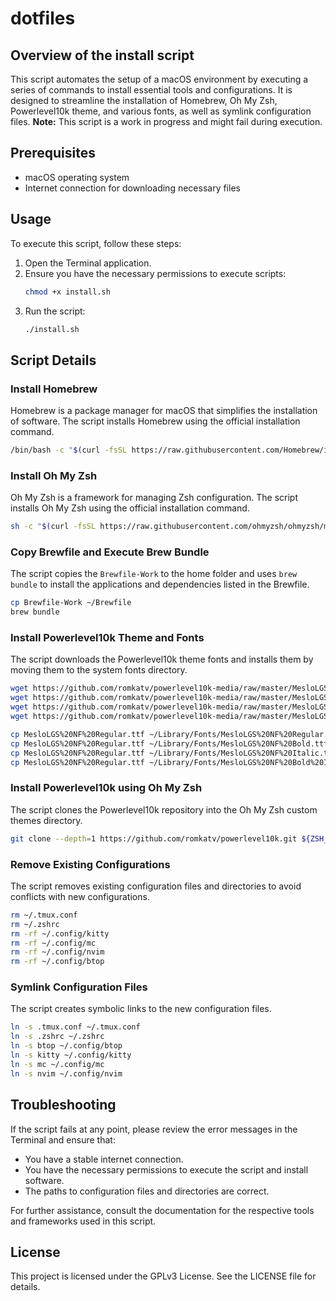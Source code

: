 # dotfiles

## Overview of the install script

This script automates the setup of a macOS environment by executing a series of commands to install essential tools and configurations. It is designed to streamline the installation of Homebrew, Oh My Zsh, Powerlevel10k theme, and various fonts, as well as symlink configuration files. **Note:** This script is a work in progress and might fail during execution.

## Prerequisites

- macOS operating system
- Internet connection for downloading necessary files

## Usage

To execute this script, follow these steps:

1. Open the Terminal application.
2. Ensure you have the necessary permissions to execute scripts:
   ```sh
   chmod +x install.sh
   ```
3. Run the script:
   ```sh
   ./install.sh
   ```

## Script Details

### Install Homebrew

Homebrew is a package manager for macOS that simplifies the installation of software. The script installs Homebrew using the official installation command.

```sh
/bin/bash -c "$(curl -fsSL https://raw.githubusercontent.com/Homebrew/install/HEAD/install.sh)"
```

### Install Oh My Zsh

Oh My Zsh is a framework for managing Zsh configuration. The script installs Oh My Zsh using the official installation command.

```sh
sh -c "$(curl -fsSL https://raw.githubusercontent.com/ohmyzsh/ohmyzsh/master/tools/install.sh)"
```

### Copy Brewfile and Execute Brew Bundle

The script copies the `Brewfile-Work` to the home folder and uses `brew bundle` to install the applications and dependencies listed in the Brewfile.

```sh
cp Brewfile-Work ~/Brewfile
brew bundle
```

### Install Powerlevel10k Theme and Fonts

The script downloads the Powerlevel10k theme fonts and installs them by moving them to the system fonts directory.

```sh
wget https://github.com/romkatv/powerlevel10k-media/raw/master/MesloLGS%20NF%20Regular.ttf
wget https://github.com/romkatv/powerlevel10k-media/raw/master/MesloLGS%20NF%20Bold.ttf
wget https://github.com/romkatv/powerlevel10k-media/raw/master/MesloLGS%20NF%20Italic.ttf
wget https://github.com/romkatv/powerlevel10k-media/raw/master/MesloLGS%20NF%20Bold%20Italic.ttf

cp MesloLGS%20NF%20Regular.ttf ~/Library/Fonts/MesloLGS%20NF%20Regular.ttf
cp MesloLGS%20NF%20Regular.ttf ~/Library/Fonts/MesloLGS%20NF%20Bold.ttf
cp MesloLGS%20NF%20Regular.ttf ~/Library/Fonts/MesloLGS%20NF%20Italic.ttf
cp MesloLGS%20NF%20Regular.ttf ~/Library/Fonts/MesloLGS%20NF%20Bold%20Italic.ttf
```

### Install Powerlevel10k using Oh My Zsh

The script clones the Powerlevel10k repository into the Oh My Zsh custom themes directory.

```sh
git clone --depth=1 https://github.com/romkatv/powerlevel10k.git ${ZSH_CUSTOM:-$HOME/.oh-my-zsh/custom}/themes/powerlevel10k
```

### Remove Existing Configurations

The script removes existing configuration files and directories to avoid conflicts with new configurations.

```sh
rm ~/.tmux.conf
rm ~/.zshrc
rm -rf ~/.config/kitty
rm -rf ~/.config/mc
rm -rf ~/.config/nvim
rm -rf ~/.config/btop
```

### Symlink Configuration Files

The script creates symbolic links to the new configuration files.

```sh
ln -s .tmux.conf ~/.tmux.conf
ln -s .zshrc ~/.zshrc
ln -s btop ~/.config/btop
ln -s kitty ~/.config/kitty
ln -s mc ~/.config/mc
ln -s nvim ~/.config/nvim
```

## Troubleshooting

If the script fails at any point, please review the error messages in the Terminal and ensure that:

- You have a stable internet connection.
- You have the necessary permissions to execute the script and install software.
- The paths to configuration files and directories are correct.

For further assistance, consult the documentation for the respective tools and frameworks used in this script.

## License

This project is licensed under the GPLv3 License. See the LICENSE file for details.

